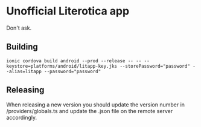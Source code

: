 # Unofficial Literotica app

Don't ask.

## Building

`ionic cordova build android --prod --release -- -- --keystore=platforms/android/litapp-key.jks --storePassword="password" --alias=litapp --password="password"`

## Releasing

When releasing a new version you should update the version number in /providers/globals.ts and update the .json file on the remote server accordingly.
